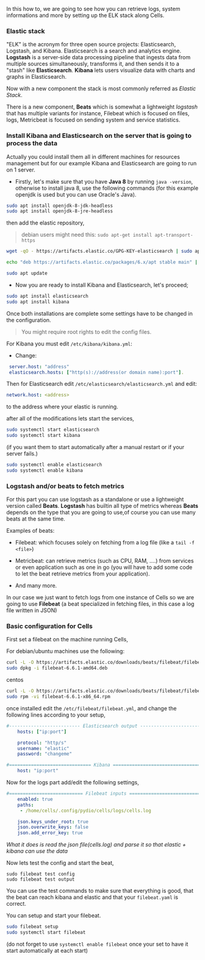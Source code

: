 In this how to, we are going to see how you can retrieve logs, system informations and more by setting up the ELK stack along Cells.

### Elastic stack

"ELK" is the acronym for three open source projects: Elasticsearch, Logstash, and Kibana. Elasticsearch is a search and analytics engine. **Logstash** is a server‑side data processing pipeline that ingests data from multiple sources simultaneously, transforms it, and then sends it to a "stash" like **Elasticsearch**. **Kibana** lets users visualize data with charts and graphs in Elasticsearch.

Now with a new component the stack is most commonly referred as _Elastic Stack_.

There is a new component, **Beats** which is somewhat a lightweight _logstash_ that has multiple variants for instance, Filebeat which is focused on files, logs, Metricbeat is focused on sending system and service statistics.

### Install Kibana and Elasticsearch on the server that is going to process the data

Actually you could install them all in different machines for resources management but for our example Kibana and Elasticsearch are going to run on 1 server.

* Firstly, let's make sure that you have **Java 8** by running `java -version`, otherwise to install java 8, use the following commands (for this example openjdk is used but you can use Oracle's Java).

```bash
sudo apt install openjdk-8-jdk-headless
sudo apt install openjdk-8-jre-headless
```

then add the elastic repository,

>debian users might need this: `sudo apt-get install apt-transport-https`

```bash
wget -qO - https://artifacts.elastic.co/GPG-KEY-elasticsearch | sudo apt-key add -

echo "deb https://artifacts.elastic.co/packages/6.x/apt stable main" | sudo tee -a /etc/apt/sources.list.d/elastic-6.x.list

sudo apt update
```

* Now you are ready to install Kibana and Elasticsearch, let's proceed;

```bash
sudo apt install elasticsearch
sudo apt install kibana
```

Once both installations are complete some settings have to be changed in the configuration.

> You might require root rights to edit the config files.

For Kibana you must edit `/etc/kibana/kibana.yml`:

* Change:

```yaml
 server.host: "address"
 elasticsearch.hosts: ["http(s)://address(or domain name):port"].
```

Then for Elasticsearch edit `/etc/elasticsearch/elasticsearch.yml` and edit:

```yaml
network.host: <address>
```

to the address where your elastic is running.

after all of the modifications lets start the services,

```bash
sudo systemctl start elasticsearch
sudo systemctl start kibana
```

(if you want them to start automatically after a manual restart or if your server fails.)

```bash
sudo systemctl enable elasticsearch
sudo systemctl enable kibana
```

### Logstash and/or beats to fetch metrics

For this part you can use logstash as a standalone or use a lightweight version called **Beats**.
**Logstash** has builtin all type of metrics whereas **Beats** depends on the type that you are going to use,of course you can use many beats at the same time.

Examples of beats:

* Filebeat: which focuses solely on fetching from a log file (like a `tail -f <file>`)

* Metricbeat: can retrieve metrics (such as CPU, RAM, ....) from services or even application such as one in go (you will have to add some code to let the beat retrieve metrics from your application).

* And many more.

In our case we just want to fetch logs from one instance of Cells so we are going to use **Filebeat** (a beat specialized in fetching files, in this case a log file written in JSON)

### Basic configuration for Cells

First set a filebeat on the machine running Cells,

For debian/ubuntu machines use the following:

```bash
curl -L -O https://artifacts.elastic.co/downloads/beats/filebeat/filebeat-6.6.1-amd64.deb
sudo dpkg -i filebeat-6.6.1-amd64.deb
```

centos

```bash
curl -L -O https://artifacts.elastic.co/downloads/beats/filebeat/filebeat-6.6.1-x86_64.rpm
sudo rpm -vi filebeat-6.6.1-x86_64.rpm
```

once installed edit the `/etc/filebeat/filebeat.yml`, and change the following lines according to your setup,

```yaml
#-------------------------- Elasticsearch output ------------------------------
    hosts: ["ip:port"]

    protocol: "http/s"
    username: "elastic"
    password: "changeme"

#============================== Kibana =====================================
    host: "ip:port"
```

Now for the logs part add/edit the following settings,

```yaml
#=========================== Filebeat inputs =============================
    enabled: true
    paths:
     - /home/cells/.config/pydio/cells/logs/cells.log

    json.keys_under_root: true
    json.overwrite_keys: false
    json.add_error_key: true
```

_What it does is read the json file(cells.log) and parse it so that elastic + kibana can use the data_

Now lets test the config and start the beat,

```
sudo filebeat test config
sudo filebeat test output
```

You can use the test commands to make sure that everything is good, that the beat can reach kibana and elastic and that your `filebeat.yaml` is correct.


You can setup and start your filebeat.

```bash
sudo filebeat setup
sudo systemctl start filebeat
```

(do not forget to use `systemctl enable filebeat` once your set to have it start automatically at each start)